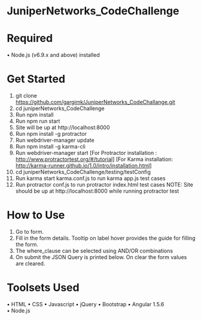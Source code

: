 # JuniperNetworks_CodeChallenge

# Required
•	Node.js (v6.9.x and above) installed 

# Get Started
1.	git clone https://github.com/gargimk/JuniperNetworks_CodeChallange.git
2.	cd juniperNetworks_CodeChallenge
3.	Run npm install
4.	Run npm run start
5.	Site will be up at http://localhost:8000
6.  Run npm install -g protractor
7.	Run webdriver-manager update
8.  Run npm install -g karma-cli
9.	Run webdriver-manager start
    [For Protractor installation : http://www.protractortest.org/#/tutorial]
    [For Karma installation: http://karma-runner.github.io/1.0/intro/installation.html]
10.	cd juniperNetworks_CodeChallenge/testing/testConfig
11.	Run karma start karma.conf.js to run karma app.js test cases
12.	Run protractor conf.js to run protractor index.html test cases
    NOTE: Site should be up at http://localhost:8000 while running protractor test


# How to Use
1.	Go to form.
2.	Fill in the form details. Tooltip on label hover provides the guide for filling the form.
3.	The where_clause can be selected using AND/OR combinations
4.	On submit the JSON Query is printed below. On clear the form values are cleared.

# Toolsets Used
•	HTML
•	CSS
•	Javascript
•	jQuery
•	Bootstrap
•	Angular 1.5.6	
•	Node.js


